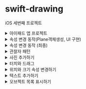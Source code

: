 # swift-drawing
iOS 세번째 프로젝트

<details>
<summary>아이패드 앱 프로젝트</summary>

## 🎯주요 작업

- [x]  아이패드와 iOS 앱 프로젝트 생성 학습
- [x]  시스템 로그 함수 학습과 출력하기
- [x]  팩토리 방식을 학습하고 역할 분리하기
- [x]  화면에 표시하는 뷰와 뷰 데이터를 가지는 모델 구분하기

## 📚학습 키워드

### UUID

UUID 표준에 따라서 이름을 부여하게 된다면 고유성이 완벽하게 보장되지는 않지만, 실제로 사용할 때 중복될 가능성이 거의 없기 때문에 널리 사용되고 있다.

### UUID의 형식

총 36개의 문자열로 구성되어 있다. 32개의 실제 문자와 4개의 하이픈으로 구성되어 있다.
`E621E1F8-C36C-495A-93FC-0C247A3E6E5F`

### 팩토리 메소드 패턴

- 인스턴스 생성을 팩토리라는 곳에서 담당한다.

```swift
protocol RectangleModelFactoryProtocol {
    func createRectangleModel(size: Size, point: Point, backgroundColor: RGBColor, opacity: Int) -> RectangleModel
}

class RectangleFactory: RectangleModelFactoryProtocol {
    func createRectangleModel(size: Size, point: Point, backgroundColor: RGBColor, opacity: Int) -> RectangleModel {
        let uniqueID = generateRandomID()
        return RectangleModel(uniqueID: uniqueID, size: size, point: point, backgroundColor: backgroundColor, opacity: opacity)
    }
    
    private func generateRandomID() -> String {
        let characters = "abcdefghijklmnopqrstuvwxyz0123456789"
        var segments = [String]()
        
        for _ in 0..<3 {
            let segment = (0..<3).map { _ in characters.randomElement()! }
            segments.append(String(segment))
        }

        return segments.joined(separator: "-")
    }
}
```

## 💻고민과 해결

<img width="827" alt="스크린샷 2024-03-18 오후 2 27 58" src="https://github.com/codesquad-members-2024/swift-drawing/assets/104732020/867322f5-07e0-412e-ba8c-c6cbb7af54a5">

→ UUID의 각 구성 요소는 다양한 길이를 가져서, 지금 상황에 맞지 않다고 판단

각 3자리 형식의 문자열을 랜덤으로 생성하는 방식을 채택한다.

## 🤔결과

<img width="747" alt="스크린샷 2024-03-18 오후 3 05 49" src="https://github.com/codesquad-members-2024/swift-drawing/assets/104732020/27535344-3b26-49d4-955b-1ce672690b0a">

## 📚추가학습

### 시스템 로그 함수

Apple의 로깅 시스템의 일부이며, 앱 및 시스템 서비스의 실행 중에 발생하는 정보, 경고 및 오류와 같은 정보를 기록한다.

- 이러한 로깅 시스템은 매우 낮은 성능 오버헤드로 설계되었기 때문에, 애플리케이션의 성능에 큰 영향을 주지 않고 로그에 기록한다.

os.log 주요 특징

1. 카테고리화: 로그를 다양한 카테고리로 분류할 수 있다. 빠르게 찾을 수 있음
2. 효율성: **`os.log`**를 사용할 때, 이러한 문자열 보간(string interpolation)이 실제 로그가 필요한 순간(즉, 그 로그 레벨이 활성화되어 있고 로그 메시지가 실제로 출력되어야 할 때)까지 평가되지 않는다. 이는 문자열을 미리 조합하고 메모리에 저장하는 대신, 실제로 필요할 때만 해당 작업을 수행한다, 결론적으로 불필요한 처리를 방지하여 성능에 미치는 영향을 최소화한다.
3. 동적 수준 설정: 로그 수준(info, debug, error…)을 동적으로 조정할 수 있다. 개발중에는 상제한 로그를 확인하고, 출시 버전에는 중요한 로그만 확인할 수 있다.
4. 통합된 로그 저장소: 여러 플랫폼에서 일관된 로깅 경험을 제공할 수 있다.

```swift
import os

private let logger = os.Logger(subsystem: "pro.DrawingApp.model", category: "ModelLogging")
logger.log(level: .info, "Rect1 \(rect1.description)")
```

subsystem: 앱의 전체 기능 또는 부분에 대한 고유한 문자열, 주로 번들 식별자를 사용한다

category: 관련성 있는 로그를 그룹화하는데 사용한다. networking, UI, database 등등

## 로그 레벨

### default

- 기본 로그 레벨
- 일반적인 시스템 작동 중에 정보를 제공하거나 특정 이벤트를 기록하는 데 사용
- 시스템 동작에 영향을 주지 않는 일반적인 정보에 적합하다.

### info

- 정보 제공용 로그 레벨
- default 보다는 덜 중요하지만 특정 상황에서 유용한 정보를 제공하는 데 사용
- 디버깅이나 추가적인 컨텍스트 제공에 유용하다
- 기본적으로 디바이스 로그에서는 보이지 않고, 개발 중이나 디버깅할 때 활성화하여 볼 수 있다

### debug

- 디버그용 로그 레벨
- 개발 중이나 문제 해결 시에만 세부 정보를 제공하는 데 사용한다
- 출시된 앱에서는 캡쳐되지 않는다.

### error

- 예상치 않은 문제나 오류가 발생했을 때 사용

### fault

- 앱의 불안정성을 야기하거나 크래시를 유발할 수 있는 잘못된 상태나 오류를 나타낼 때 사용
- error보다 심각한 상황에 적합

### Protocol

프로토콜은 약속이라고 생각한다.

- 타입 안정성 보장 : 특정 프로토콜을 준수하는 타입만을 요구하는 함수 등을 정의할 수 있다.
- 다형성 지원: 서로 다른 객체가 하나의 프로토콜을 준수하면서 다향성을 실현한다.
- 델리게이션 패턴 구현: 클래스나 구조체가 자신의 일부 책임을 다른 타입의 인스턴스에 위임할 수 있다.
- 확장성 제공: 프로토콜을 확장하여 기본 구현을 제공하고, 특정 조건을 만족하는 타입에 대해 추가적인 기능을 제공한다.

</div>
</details>

<details>
<summary>속성 변경 동작(Plane객체생성, UI 구현)</summary>

## 🎯주요 작업

- [x]  생성한 사각형 객체를 포함하는 Plane 구조체를 구현한다
- [x]  UI 컴포넌트 구현함

## 📚학습 키워드

**private**(**set**) **var**  : 외부에서는 읽기만 가능, 내부에서는 쓰기만 가능

## 💻고민과 해결

### Plane 구조체의 기능

- 새로운 사각형을 생성하고 Plane에 추가한다.
    - 배열과 추가하는 함수로 구현
- 사각형 전체 개수를 알려주는 연산 프로퍼티
- Subscrit로 index넘기면 해당 사각형 모델 return
- 터치 좌표를 넘기면 해당 위치를 포함하는 사각형 유무 확인

### 결과사진처럼 사각형,사진버튼이 여백없이 테두리선을 표현하고 싶었는데, 가운데 부분이 선이 중첩되서 두꺼워짐

<img width="684" alt="스크린샷 2024-03-20 오후 12 47 17" src="https://github.com/codesquad-members-2024/swift-drawing/assets/104732020/6228dc98-39ca-40fb-9d5c-ddcdc1e2b5ae">

→ 방법 찾지 못해서 테두리 두께를 1로 하고, 가운데 여백을 줬음

### 포커게임 피드백을 받고, 저번처럼 지저분하게 뷰컨트롤러에 다 생성하지 않고, 하위뷰들을 만들어서 뷰 컨트롤러가 깔끔해지는 것에 목표를 두고 구현을 의도하였습니다.

## 🤔결과

<img width="679" alt="스크린샷 2024-03-20 오후 12 52 13" src="https://github.com/codesquad-members-2024/swift-drawing/assets/104732020/e7d20bdb-837d-4a58-86e0-e58f2ad2cd8d">

![2일차 결과](https://github.com/codesquad-members-2024/swift-drawing/assets/104732020/8ad55cc2-6ee8-435a-8f56-ee7b4e06bc83)

## 📚추가학습

### 팩토리 메소드와 생성자 init은 유사한데 왜 팩토리가 필요한가?

팩토리 메소드는 객체 생성 과정이 복잡하거나 추가적인 설정이 필요한 경우에 사용된다. 

지금 같은 경우 고유 ID 생성하여서 객체를 생성해야 하는 경우, 추가적인 초기화 작업을 팩토리 메소드 내부에서 처리할 수 있다.

그래서 

- 복잡성을 관리할 수 있다. - 복잡한 코드를 클라이언트 코드에서 숨길 수 있음
- 확장성과 유지보수성 향상 - 객체의 구체적인 타입을 쉽게 바꿀 수 있다.
- 테스트가 용이하다.

</div>
</details>

<details>
<summary>속성 변경 동작 (최종)</summary>

## 🎯주요 작업

- [x]  Plane 구조체를 테스트하는 유닛테스트를 추가한다.
- [x]  화면 하단에 사각형을 추가하는 버튼을 누르면 W150 x H120 크기 뷰를 랜덤한 위치에 랜덤 컬러로 추가하는 동작을 구현하기
- [x]  터치 이벤트 동작을 이해하고 원하는 곳에서 처리할 수 있다.
- [x]  뷰 속성 중에 배경색과 투명도를 바꿔서 다시 그릴 수 있다.

## 📚학습 키워드

### 탭 제스처 인식기

<img width="436" alt="스크린샷 2024-03-20 오후 10 32 47" src="https://github.com/codesquad-members-2024/swift-drawing/assets/104732020/7cdd170d-841f-4785-bf06-1067f55cd99b">

### UIGestureRecognizer 하위클래스

하위 클래스를 통해 여러 제스처를 인식할 수 있다.

1. UITapGestureRecognizer : 싱글탭 또는 멀티탭 제스처
2. UIPinchGestureRecognizer : 핀치(Pinch) 제스처
3. UIRotationGestureRecognizer : 회전 제스처
4. UISwipeGestureRecognizer : 스와이프(swipe) 제스처
5. UIPanGestureRecognizer : 드래그(drag) 제스처
6. UIScreenEdgePanGestureRecognizer : 화면 가장자리 드래그 제스처
7. UILongPressGestureRecognizer : 롱 프레스(long-press) 제스처

### 예시 코드

```swift
override func viewDidLoad() {
        super.viewDidLoad()
        let tapGestureRecognizer = UITapGestureRecognizer(target: self, action: #selector(viewTapped(_:)))
        view.addGestureRecognizer(tapGestureRecognizer)

        setupView()
}

@objc func viewTapped(_ sender: UITapGestureRecognizer) {
        let location = sender.location(in: view)
        let selectedPoint = Point(x: location.x, y: location.y)
}
```

### iOS의 표준 제스처

1. Tap : 컨트롤을 활성화하거나 항목을 선택한다.
2. Drag : 아이템을 좌우 또는 화면을 드래그할 수 있다.
3. Flick : 빠르게 스크롤하거나 화면을 넘길 수 있다.
4. Swipe : 이전 화면으로 돌아가거나 테이블 뷰에서 숨겨진 삭제 버튼을 표시한다.
5. Double tap : 이미지 또는 콘텐츠를 확대하거나 다시 축소한다
6. Pinch : 이미지를 세밀하게 확대하거나 다시 축소한다.
7. Touch and hold : 커서 지정을 위한 확대보기 표시, 컬렉션 뷰의 경우 재배치할 수 있는 모드로 진입
8. Shake : 실행 취소 또는 다시 실행 얼럿을 띄운다.

## 💻고민과 해결

```swift
func contains(_ point: Point) -> Bool {
       let horizontalRange = point.x..<(point.x + size.width)
       let verticalRange = point.y..<(point.y + size.height)
        
     return horizontalRange.contains(point.x) && verticalRange.contains(point.y)
 }
```

사각형의 point가 포함되어 있는지를 판단하는 것인데, 계속 true값만 반환함

→ 매개변수의 point로 비교했음, self를 붙여서 해결한다.

<img width="436" alt="스크린샷 2024-03-20 오후 10 14 41" src="https://github.com/codesquad-members-2024/swift-drawing/assets/104732020/e7388c0d-33c9-403e-8090-a56813d63657">


[ 회색배경은 버그를 잘 나타내기 위해 임의로 설정함 ]분명 사각형이 생성되는데 색이 보이질 않음

→ rgb값을 255로 나눠주지 않아서 발생한 버그

→ iOS에서 `UIColor`를 사용하여 색상을 지정할 때, 색상의 각 RGB 컴포넌트는 0.0에서 1.0 사이의 값을 사용한다. 

### 탭제스처로 location으로 좌표를 반환하여 Plane과 비교하는 고민

DrawingViewController에서 구현할려고 하였으나, main뷰컨트롤러에서 Setting뷰컨트롤러 너비를 뺀 너비안에서 생성하는 것이 더 적합하다고 판단하였다. DrawingViewController 삭제함.

### 터치가 될 때 사각형 테두리에 선을 표시해서 인지하도록 구현하기

- 터치를 통해 좌표를 얻는다.
- plane객체 안에 좌표를 넘겨서 사각형이 포함하는지 검사한다
- 검사된 모델을 뷰에서 찾는다. (사각형을 생성할 때 유니크 ID의 해쉬값으로 태그값에 넣었음) Tag값을 비교한다.
- 뷰에 모델이 존재하면 이전에 선택된 사각형의 테두리를 제거하고, 새로 선택된 테두리에 선을 표시한다.
- 빈영역을 선택하면 plane객체에 사각형이 없기때문에 이전에 선택된 사각형 테두리를 없애고 값도 nil로 넣는다.

### 버튼은 세팅뷰컨트롤러에 있고, 사각형 정보는 메인뷰컨트롤러에 있는데 뷰 컨트롤러간에 정보를 공유하는 방법

메인뷰컨트롤러에서 클로저를 통해 사각형 배경색과 투명도를 변경하는 이벤트를 전달한다

세팅뷰컨트롤러의 인스턴스에 접근하여 클로저를 설정하면 된다.

```swift
 private func setupOpacityAction() {
        settingsPanelViewController.onOpacityChangeRequested = { [weak self] newOpacity in
            guard let self = self,
                  let selectedRectangleView = self.selectedRectangleView else {
                self?.logger.error("선택된 사각형이 없습니다.")
                return
            }
            
            let rectangleModel = plane.rectangles.first { $0.uniqueID.hashValue == selectedRectangleView.tag }
            
            rectangleModel?.setOpacity(newOpacity)
            
            selectedRectangleView.alpha = CGFloat(newOpacity.rawValue) / 10.0
            logger.info("변경된 투명도는 \(Double(newOpacity.rawValue) / 10.0)")
        }
    }
```

클로저는 자신이 캡처(capture)한 모든 것에 대한 강한(strong) 참조를 기본으로 가진다. 그래서 `[weak self]` 구문을 사용하여 클로저가 self를 약하게 참조한다.

이로써, **`MainViewController`**와 **`SettingsPanelViewController`** 사이에 순환 참조가 발생하는 것을 방지한다.

## 🤔결과

![속성변경 최종결과](https://github.com/codesquad-members-2024/swift-drawing/assets/104732020/8371ac28-4b5a-4c0a-b4f9-f1db7edd972e)

## 📚추가학습

Plane은 struct가 적당하였는가?

사각형을 관리하는 역할이기 때문에 클래스에 비해 변경하는 행위로부터 사각형 데이터를 보호하는 측면에서 더 적합하다고 생각한다.

내가 생각하는 클래스는 접근과 수정이 많이 요구될 때 사용하는 것이기 때문이다.

뷰 요소를 let으로 변수 선언부에 선언하는 것과 init에서 생성하는 것과 어떤 차이가 있을까?

let으로 변수 선언부에 선언하면 접근성과 재사용이 쉽고, 가독성이 좋다고 생각하고,

init으로 생성하면 인스턴스를 생성하는 순간 구성요소가 설정된 상태로 만들어지기 때문에 개발하는 사람은 추가적인 설정없이 바로 사용할 수 있는 장점이 있다고 생각한다.

</div>
</details>

<details>
<summary>관찰자 패턴</summary>

## 🎯주요 작업

- [x]  Model과 Controller의 직접적인 참조 관계 끊기
- [x]  NotificationCenter , Observer 프로젝트에 적용

## 📚학습 키워드

### Observer 패턴

모델은 자신이 상태가 변경되면 옵저버 등록된 객체에게 알려주고, 컨트롤러는 수신완료하여 필요한 반응을 할 수 있다.

### NotificationCenter

Notification이 오면 옵저버 패턴을 통해서 등록된 옵저버에게 Notification을 전달하기 위해 사용하는 클래스.

- 싱글톤 객체중 하나이며, 이벤트들의 발생 여부를 옵저버를 등록한 객체에게 Notification을 post하는 방식으로 사용
- post메서드를 통해 Notification을 전달하는데 이때, 이벤트에 대한 정보를 담은 객체이다.
- 각 알림은 Notification.Name이 있으며, 이를 통해 어떤 이벤트에 대한 알림인지 구분할 수 있다.
- 이름을 통해 알림 구독과 전달할 때 사용되는 Key값이다.

### Notification

- name : 전달하고자 하는 알림이름 (이를 통해 식별함)
- object : 발송자가 옵저버에게 보내려는 객체, 주로 발송자 객체를 전달하는데 쓰임
- userInfo : 알림과 관련된 값, 객체의 저장소이다 추가적인 데이터를 보내는데 쓰임

### 1. extension으로 [Notification.Name](http://Notification.Name) 추가하기

```swift
// Main뷰컨트롤러
extension Notification.Name {
    static let rectangleCreated = Notification.Name("rectangleCreated")
    static let rectangleColorChanged = Notification.Name("rectangleColorChanged")
    static let rectangleOpacityChanged = Notification.Name("rectangleOpacityChanged")
}
```

### 2. Notification Center에 옵저버 등록하기

```swift
// Main뷰컨트롤러
override func viewDidLoad() {
        super.viewDidLoad()
        
        NotificationCenter.default.addObserver(self, selector: #selector(handleCreateRectangle(notification:)), name: .rectangleCreated, object: nil)
        NotificationCenter.default.addObserver(self, selector: #selector(handleColorChanged(notification:)), name: .rectangleColorChanged, object: nil)
        NotificationCenter.default.addObserver(self, selector: #selector(handleOpacityChanged(notification:)), name: .rectangleOpacityChanged, object: nil)
    }
    
    
    @objc private func handleCreateRectangle(notification: Notification) {
        let rectangleModel = plane.createRectangleData()
        let rectangleView = plane.createRectangleView(rectangleModel)
        
        addRectangleViews(for: rectangleView, with: rectangleModel)
        view.bringSubviewToFront(drawableButtonStack)
        
        logger.info("사각형 생성 수신완료!!")
    }
    
    @objc private func handleColorChanged(notification: Notification) {
        guard let userInfo = notification.userInfo,
              let uniqueID = userInfo["uniqueID"] as? String,
              let randomColor = userInfo["randomColor"] as? RGBColor,
              let rectangleView = rectangleViews[uniqueID] else { return }
        
        updateViewBackgroundColor(for: rectangleView, using: randomColor)
        updateColorButtonTitle(with: randomColor)
        
        self.logger.info("배경색 변경 수신완료!")
    }
    
    @objc private func handleOpacityChanged(notification: Notification) {
        guard let userInfo = notification.userInfo,
              let uniqueID = userInfo["uniqueID"] as? String,
              let newOpacity = userInfo["opacity"] as? Opacity,
              let rectangleView = rectangleViews[uniqueID] else { return }
        
        updateViewOpacity(for: rectangleView, using: newOpacity)
        logger.info("투명도 변경 수신완료! 투명도: \(Double(newOpacity.rawValue) / 10.0)")
    }
```

### 3. NotificationCenter에 Post하기

```swift
 // Plane 객체
 mutating func updateRectangleColor(uniqueID: String) {
        let randomColor = getRandomColor()
        
        if let index = rectangles.firstIndex(where: { $0.uniqueID.value == uniqueID }) {
            rectangles[index].setBackgroundColor(randomColor)
            
            self.logger.info("배경색 변경 명령하달!")
            NotificationCenter.default.post(name: .rectangleColorChanged, object: nil, userInfo: ["uniqueID": uniqueID, "randomColor": randomColor])
        }
    }
```

## 💻고민과 해결

### 사각형을 생성하면 버튼위에 사각형이 생성되어서 버튼이 가려지는 현상

→ `bringSubviewToFront(_:)` 를 사용해서 사각형 생성될때마다 버튼스택뷰를 최상단으로 설정한다.

<img width="1095" alt="스크린샷 2024-03-22 오후 5 23 53" src="https://github.com/codesquad-members-2024/swift-drawing/assets/104732020/f2780290-618b-450a-8905-7342f64d27d6">

### Tag값으로 subViews에 찾는 방법을 지양하고 다른 데이터 구조 모색

뷰 인스턴스 자체를 비교하기 위해 키값을 유니크ID value를 뷰 인스턴스로 딕셔너리를 만듬

## 🤔결과

![스텝3](https://github.com/codesquad-members-2024/swift-drawing/assets/104732020/92538af0-8947-4c4c-9e5a-f451a03d0894)

## 📚추가학습

### 느슨하게 연결된 (loosed coupled) 구조가 왜 좋은가?

두 객체가 느슨하게 연결되어 있다는 것은 상호작용은 하지만, 서로에 대해 잘 모른다는 것을 의미한다.

그래서 서로 의존성이 줄어들어서 나중에 변경사항이 생기면 유연하게 유지보수를 할 수 있다.

즉, 객체지향 시스템을 유연하게 구축할 수 있다. → 객체 사이의 상호의존성을 최소화하기 때문에

</div>
</details>

<details>
<summary>사진 추가하기</summary>

## 🎯주요 작업

- [x]  사진 추가하기 동작
    - [x]  터치가 될때마다 사진이 있으면 선택, 빈영역을 선택할 경우 선택취소
    - [x]  선택되면 테두리에 선을 표시
    - [x]  배경색 지원 X, 투명도만 지원
- [x]  사진 불러오기
    - [x]  앨범에서 원하는 사진을 선택가능
    - [x]  불러온 사진은 바이너리 형태로 메모리에서만 데이터관리한다.
    - [x]  화면에 추가한 뷰 이외에 사진 데이터만 관리하는 모델타입을 선언한다.

## 📚학습 키워드

### URL

Uniform Resource Locator 자원을 가리키는 주소

모든 자원은 각각 고유한 URL을 가지고 있으며, 이를 통해 해당 자원에 접근할 수 있음.

### ImageView - 두번째 미션 1일차, 첫번째 미션 5일차

- **UIImageView**는 내부적으로 하나의 **UIImage**를 관리하는 뷰
- **UIImage**는 이미지 데이터를 나타내는 객체
- 이미지 뷰 속성들

### PhotoPicker  - 첫번째 미션 5일차

- 사용자의 미디어를 선택할 수 있는 뷰 컨트롤러
- **UIImagePickerController**
- **PHPickerViewController (iOS 14이상 권장) 최신**

1. 인스턴스 생성
2. 델리게이트 설정 
3. **present**

## 💻고민과 해결

### 1. 사진 추가할 때 입력-처리-출력을 구분하도록 노력하였습니다.

### 2. plane 모델과 photo모델의 공통된 동작이 보여서 추상화해야겠다고 생각했습니다. (ISP원칙 의도하도록 노력)

### Notification을 보내는 객체와 받는 객체 중에 어떤 객체와 더 관련이 높을까?

저는 보내는 객체가 더 관련성이 높다고 생각합니다.

물론 받는, 보내는 둘다 관련이 있지만 보내는 객체가 밀접한 관련이 있다고 생각합니다.

왜냐하면 결국 객체의 상태를 변화하는 것을 나타내기 때문입니다.

### **[에러] Missing package product <package name>**

[해결] File > Swift Packages > Reset Package Caches

## 🤔결과

![사진추가하기_결과](https://github.com/codesquad-members-2024/swift-drawing/assets/104732020/9de053bb-9cf3-40d7-8dcd-4d4088285ce0)

## 📚추가학습

### addTarget와 removeTarget 두 메서드의 공통 파라미터

- target: 액션이 호출될 객체, nil일 경우 모든 이벤트도 받을 수 있다.
- action: 실행할 메서드를 가리키는 selector, nil일 경우 target에 대해 모든 액션을 의미한다.
- for: 이벤트 타입을 지정한다. 예시) .touchInside

### addTarget  removeTarget

특정 이벤트가 발생했을 때 실행하는 액션 메서드

### removeTarget

버튼에서 특정 액션을 제거하는데 사용하는 메서드

- target = nil, action = nil 인 경우: 지정된 이벤트에 대해 모든 타겟과 액션을 제거한다
- action = nil 인 경우: 지정된 타겟에 대해 모든 액션을 제거한다
- 둘다 nil이 아닌 경우: 모든 타겟에서 지정된 액션을 제거 한다.

</div>
</details>

<details>
<summary>터치와 드래그</summary>

## 🎯주요 작업

- [x]  제스처인식기 동작 방식 학습하고, Delegate로 제스처 처리하기
    - [x]  두 손가락을 터치를 기준으로 드래그 구현
    - [x]  Pan 제스처 인식기 추가해서 구현
    - [x]  사각형과 사진 모두 이동 가능하기
    - [x]  드래그 하는 동안 선택한 것을 캡쳐하고 투명도를 0.5 정도 임시뷰를 표시하기
    - [x]  손가락이 떨어지면 임시 뷰 사라짐, 선택한 뷰는 해당 위치 이동
    - [x]  다른 뷰와 겹치더라도 생성한 순서에 따라서 위 또는 아래 위치
    - [x]  화면에 보이는 뷰 좌표 뿐만 아니라 내부에서 처리하는 데이터 좌표도 변경

## 📚학습 키워드

### **UIGestureRecognizer - 세번째 미션 3일차**

### **snapshotView(afterScreenUpdates:)**

호출하는 당시의 뷰와 동일한 형태로 복사한다.

- afterScreenUpdates가 true인 경우 - 애니메이션과 같은 뷰 커밋이 끝난 경우 캡쳐
- afterScreenUpdates가 false인 경우 - 해당 시점에 바로 캡쳐

### UIPanGestureRecognizer.state

## 💻고민과 해결

### [버그] imageData로 뷰를 찾는데 이미지의 고유성을 보장하지 않는다. (같은 사진이 2장인 경우)

→ uniqueID으로 찾기

→ 리팩토링하다보니 굳이 UIView 하위가 UIImageView인데 따로 데이터 관리하는 것이 비효율적으로 생각함.

→ 하나의 딕셔너리에 모아서 관리하도록 하였음.

### [버그] 탭 제스처와 펜 제스처가 충돌하는 느낌이 듦.

→ 델리게이트 이용해서 탭 제스처가 되어서 테두리 선택이 되었을 때만 펜 제스처가 되도록 구현

### CGPoint, CGRect,frame,bound가 헷갈려서 노가다로 원하는 결과를 구현하였다.

→ 세번째 미션 2일차 좌표시스템 학습

## 🤔결과
![터치와드래그](https://github.com/codesquad-members-2024/swift-drawing/assets/104732020/298639e6-4cb8-4f68-94f6-d4b6c7463214)

</div>
</details>

<details>
<summary>위치와 크기 속성 변경하기</summary>

## 🎯주요 작업

- [x]  화면 우측에 위치와 크기 정보를 추가
- [x]  사각형이나 사진을 선택하면 해당 객체의 속성을 표시
- [x]  위치와 크기 속성은 음수를 지원하지 않는다
- [x]  드래그로 위치를 이동하는 동안에도 변경되는 위치값을 표시
- [x]  선택한 사각형 객체의 배경색만 업데이트 표시한다.
- [x]  피드백
    - [x]  추상화된 타입을 활용하여 메서드 통합하여서 개선

## 💻고민과 해결

UIStepper 사용할려 했으나, 가로밖에 없어서 커스텀으로 버튼 마이너스, 플러스를 만들어서 Stepper를 대신하고자 노력함

**[질문] 점점 기능추가를 하면서 입력 - 처리 - 출력을 구분하기 위해 NotificationCenter를 통해 앱전체에 이벤트알림이 점점 많아지는 것이 자연스러운건지 궁금합니다.**

## 🤔결과
![위치와 크기 속성 변경하기](https://github.com/codesquad-members-2024/swift-drawing/assets/104732020/17b6a079-537f-4192-88c4-4ef35a48b599)

</div>
</details>

<details>
<summary>텍스트 추가하기</summary>

## 🎯주요 작업

- [x]  settingsPanelViewController에서 직접 notification을 받도록 개선하기
- [x]  VisualComponent 자체를 key로 쓸 수 있는 방법도 생각하고 적용하기
- [x]  드래그할 때 투명도 안생기는 버그 고치기
- [x]  텍스트 추가하기
    - [x]  랜덤한 위치 지정해서 위치부터 공백기준 5단어 표시하기

## 📚학습 키워드

- 내부속성을 쓰는 것보다 객체 자체를 Key로 사용하는 것이 좋음. 유니크아이디는 같아도 속성이 다를 수 있기 때문에~

## 💻고민과 해결

## 💁‍♂️`selectedView.frame.origin.x`는 하위까지 다 풀어쓰고 `newWidth`는 할당했는 데 일관성있게 하셔도 좋을 것 같네요

### 🧙‍♂️나의 해결

```swift
// main뷰컨트롤러 handlePointUpdate메서드
let newWidth = newSize.width
let newheight = newSize.height
let selectedViewOriginX = selectedView.frame.origin.x
let selectedViewOriginY = selectedView.frame.origin.y
        
selectedView.frame = CGRect(x: selectedViewOriginX, y: selectedViewOriginY, width: newWidth, height: newheight)
```

## 💁‍♂️이 부분도 settingsPanelViewController에서 직접 notification을 받을 수 있지 않을까요?

```swift
// main뷰컨트롤러 handleColorChanged메서드 
self.logger.info("배경색 변경 수신완료!")
updateViewBackgroundColor(for: rectangleView, using: randomColor)       
self.settingsPanelViewController.backgroundStack.updateColorButtonTitle(with: randomColor)
```

### 🧙‍♂️나의 해결

```swift
// 변경될 때 rectangleColorChanged 수신받으면 업데이트 하도록 함 
// main과 setting 둘다 .rectangleColorChanged 수신받음
@objc private func handleColorChanged(notification: Notification) {
        guard let randomColor = notification.userInfo?["randomColor"] as? RGBColor else { return }
        
        self.logger.info("배경색 변경 수신완료(Setting)!")
        backgroundStack.updateColorButtonTitle(with: randomColor)
    }
```

## 💁‍♂️uniqueID를 key로 쓸수도 있지만, VisualComponent 자체를 key로 쓸 수 있는 방법도 생각해보세요.

```swift
private func findView(for component: VisualComponent) -> UIView? {
        return viewRegistry[component.uniqueID]
```

### 🧙‍♂️나의 해결

현재 Swift의 타입 시스템에서는 프로토콜 자체에 직접 **`Hashable`**을 채택할 수 없으며, 이는 구조적 한계로 인해 프로토콜 타입은 **`Hashable`**을 직접 채택할 수 없다.

"제네릭 프로토콜"을 콜렉션 타입으로 설정하면 컴파일 에러 발생

```swift
// 타입소거를 사용하여 키값으로 사용하고자 함.
struct AnyVisualComponent: Hashable {
    private(set) var component: VisualComponent
    
    init(_ component: VisualComponent) {
        self.component = component
    }
    
    func hash(into hasher: inout Hasher) {
        hasher.combine(ObjectIdentifier(type(of: component)))
        hasher.combine(component.getUniqueID())
    }
    
    static func == (lhs: AnyVisualComponent, rhs: AnyVisualComponent) -> Bool {
        return lhs.component.getUniqueID() == rhs.component.getUniqueID()
    }
}
```

 **`VisualComponent`** 프로토콜을 준수하는 어떤 객체든지 **`viewRegistry`** 딕셔너리의 키로 사용할 수 있도록  **`AnyVisualComponent`**는 내부적으로 **`VisualComponent`** 프로토콜을 준수하는 객체를 감싸고, 이를 통해 **`Hashable`** 프로토콜 요구사항을 만족시키며, 딕셔너리의 키로 사용하여 해결하고자 함.

**[고민]**속성에 직접 접근하는 대신, 값을 가져오거나 설정하는 메서드를 프로토콜에 정의하는 방법을 생각했는데, 데이터관리를 할 때 사진모델과 사각형모델을 구분하지 않고 공통된 프로토콜을 채택하는 객체를 키값으로 데이터 관리하고 싶은데, 이때 get set구조를 하지 않고 객체지향 원칙을 지키면서 앱 돌아가는 구조에 대해 견문이 부족하여.. 방법이 떠오르지 않습니다.. 여러 방법을 모색했지만 결국 프로토콜에 get set구조가 선언되는 방법만 떠오릅니다.….💧😭😢😿🥲💦

## 💁‍♂️이 메소드는 settingsPanelViewController에 있어도 될 것 같은 내용이 많은 것 같습니다. 어떻게 생각해요?

```swift
// main뷰컨트롤러 viewTapped메서드 안에
        updateColorButtonTitle()
        updateStepperValueTitle()
    }
    
    private func updateColorButtonTitle() {
        if let selectedView = selectedView,
           let uniqueID = findKey(for: selectedView),
           let component = plane.findComponent(uniqueID: uniqueID) {
            if let color = component.backgroundColor {
                self.settingsPanelViewController.backgroundStack.updateColorButtonTitle(with: color)
            } else {
                self.settingsPanelViewController.backgroundStack.updateColorButtonTitle(with: nil)
            }
        } else {
            self.settingsPanelViewController.backgroundStack.updateColorButtonTitle(with: nil)
        }
    }
    
    private func updateStepperValueTitle() {
        if let selectedView = selectedView,
           let uniqueID = findKey(for: selectedView),
           let component = plane.findComponent(uniqueID: uniqueID) {
            let newX = Double(component.point.x)
            let newY = Double(component.point.y)
            let newWidth = Double(component.size.width)
            let newHeight = Double(component.size.height)
            
            self.settingsPanelViewController.pointStack.updateStepperValue(firstValue: newX, secondValue: newY)
            
            self.settingsPanelViewController.sizeStack.updateStepperValue(firstValue: newWidth, secondValue: newHeight)
        } else {
            self.settingsPanelViewController.pointStack.updateStepperValue(firstValue: 0, secondValue: 0)
            
            self.settingsPanelViewController.sizeStack.updateStepperValue(firstValue: 0, secondValue: 0)
        }
    }
```

### 🧙‍♂️나의 해결

```swift
// setting뷰컨트롤러 
func updateUIForSelectedComponent(_ component: VisualComponent?) {
        updateColorButtonTitle(with: component?.getColor())
        updateStepperValues(with: component)
    }

private func updateColorButtonTitle(with color: RGBColor?) {
        let color = color ?? nil
        backgroundStack.updateColorButtonTitle(with: color)
    }
    
private func updateStepperValues(with component: VisualComponent?) {
        let positionX = component?.getPoint().x ?? 0
        let positionY = component?.getPoint().y ?? 0
        let width = component?.getSize().width ?? 0
        let height = component?.getSize().height ?? 0
        
        pointStack.updateStepperValue(firstValue: Double(positionX), secondValue: Double(positionY))
        sizeStack.updateStepperValue(firstValue: Double(width), secondValue: Double(height))
    }
```

## 🤔결과
![텍스트추가하기](https://github.com/codesquad-members-2024/swift-drawing/assets/104732020/22345222-e5f8-4914-9e58-936f2e9f3394)

</div>
</details>

<details>
<summary>오브젝트 목록 표시하기</summary>

## 🎯주요 작업

[ 피드백 개선 ]

- [x]  Plane과 팩토리 의존성 주입
- [x]  plane.updateRectangleColor()도 selectedModel을 그대로 넘기기
- [ ]  UITableView로 목록 형태 뷰를 표시하기
    - [x]  아래에서 위로 생성 순서를 표시하기
    - [x]  이미지 부분은 사각형, 이미지, 텍스트 일부를 작게 썸네일 표시
    - [x]  분류별로 생선 순서에 따라 숫자를 붙이기
        - [x]  목록에서 특정 요소를 길게 터치하면 메뉴 띄우기
        - [x]  맨 뒤로 보내기 - 목록 상에서 가장 아래로 내려가고, 가장 앞에 위치하기
        - [x]  맨 앞으로 보내기 - 목록 상에서 가장 위로 올라가고, 가장 뒤에 위치하기
        - [x]  뒤로 보내기나 앞으로 보내기하면 한 칸 내려가거나 올라가기
        - [ ]  목록을 터치하면 해당 오브젝트 선택한 것처럼 처리
        - [ ]  목록을 터치할 때마다 선택과 해제를 반복하도록 처리
        - [ ]  목록을 드래그해서 순서를 바꿀 수 있도록 처리

## 📚학습 키워드

### **UITableView**

### **UITableViewDataSource**

테이블뷰 화면을 보여주기 위해 필요한 함수

### **UITableViewDelegate**

테이블뷰 동작을 처리하기 위해 필요한 함수

## 💻고민과 해결

[고민] 테이블 셀을 가볍게 터치하면 선택된 것처럼 하고싶은데, long제스처 코드가 없을 때는 셀을 길게 누르고 떼면, 선택된 것처럼 돌아가는데, long제스처를 넣으면 둘이 겹쳐서 long제스처만 로직이 돌아간다.

## 🤔결과

![오브젝트 목록표시](https://github.com/codesquad-members-2024/swift-drawing/assets/104732020/3f73f2a9-9cd0-40f1-880c-e5ef4300dbc9)

## 📚추가학습

프로토콜 + 제네릭

버퍼타입을 생성하거나 호출할 때 제네릭이 결정된다. 파라미터로 넘겨줄 때 형태가 결정된다.

일반화 제네릭 타입은 타입이 다른데 동작이 똑같고 싶을 때

추상화 프로토콜은 형태가 똑같지만, 구현이 다를 수 있는 것

</div>
</details>
